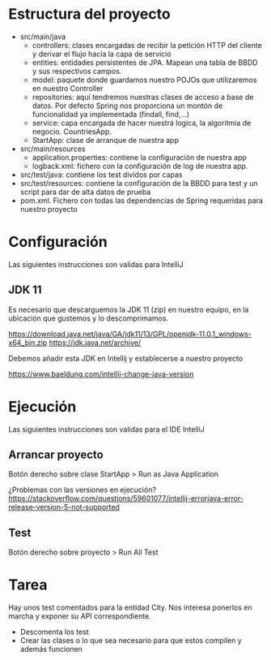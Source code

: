 # Estructura del proyecto

* src/main/java
   *  controllers: clases encargadas de recibir la petición HTTP del cliente y derivar el flujo hacía la capa de 	servicio
   * entities: entidades persistentes de JPA. Mapean una tabla de BBDD y sus respectivos campos.
   * model: paquete donde guardamos nuestro POJOs que utilizaremos en nuestro Controller
   * repositories: aquí tendremos nuestras clases de acceso a base de datos. Por defecto Spring nos proporciona un 	montón de funcionalidad ya implementada (findall, find,...)
   * service: capa encargada de hacer nuestrá logica, la algoritmia de negocio.
   CountriesApp.
   * StartApp: clase de arranque de nuestra app
* src/main/resources
   * application.properties: contiene la configuración de nuestra app
   * logback.xml: fichero con la configuración de log de nuestra app.
* src/test/java: contiene los test dividos por capas
* src/test/resources: contiene la configuración de la BBDD para test y un script para dar de alta datos de prueba
* pom.xml. Fichero con todas las dependencias de Spring requeridas para nuestro proyecto

# Configuración

Las siguientes instrucciones son validas para IntelliJ

## JDK 11

Es necesario que descarguemos la JDK 11 (zip) en nuestro equipo, en la ubicación que gustemos y lo descomprimamos.

https://download.java.net/java/GA/jdk11/13/GPL/openjdk-11.0.1_windows-x64_bin.zip
https://jdk.java.net/archive/

Debemos añadir esta JDK en Intellij y establecerse a nuestro proyecto

https://www.baeldung.com/intellij-change-java-version


# Ejecución

Las siguientes instrucciones son validas para el IDE IntelliJ

## Arrancar proyecto
Botón derecho sobre clase StartApp > Run as Java Application

¿Problemas con las versiones en ejecución?
https://stackoverflow.com/questions/59601077/intellij-errorjava-error-release-version-5-not-supported

## Test
Botón derecho sobre proyecto  > Run All Test

# Tarea
Hay unos test comentados para la entidad City. Nos interesa ponerlos en marcha y exponer su API correspondiente.

* Descomenta los test
* Crear las clases o lo que sea necesario para que estos compilen y además funcionen




    